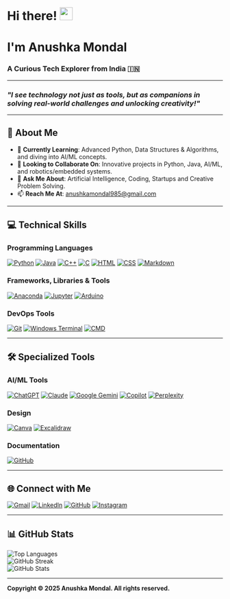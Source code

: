 # Hi there! <img src="https://media.giphy.com/media/hvRJCLFzcasrR4ia7z/giphy.gif" width="30px"/>
# I'm **Anushka Mondal**
### A Curious Tech Explorer from India 🇮🇳

---

### *"I see technology not just as tools, but as companions in solving real-world challenges and unlocking creativity!"*

---

## 🚀 About Me
- 🌱 **Currently Learning**: Advanced Python, Data Structures & Algorithms, and diving into AI/ML concepts.
- 👯 **Looking to Collaborate On**: Innovative projects in Python, Java, AI/ML, and robotics/embedded systems.
- 💬 **Ask Me About**: Artificial Intelligence, Coding, Startups and Creative Problem Solving.
- 📫 **Reach Me At**: [anushkamondal985@gmail.com](mailto:anushkamondal985@gmail.com)

---

## 💻 Technical Skills

### Programming Languages  
[![Python](https://img.shields.io/badge/Python-3776AB?logo=python&logoColor=fff)](#) [![Java](https://img.shields.io/badge/Java-%23ED8B00.svg?logo=openjdk&logoColor=white)](#) [![C++](https://img.shields.io/badge/C++-%2300599C.svg?logo=c%2B%2B&logoColor=white)](#) [![C](https://img.shields.io/badge/C-00599C?logo=c&logoColor=white)](#) [![HTML](https://img.shields.io/badge/HTML-%23E34F26.svg?logo=html5&logoColor=white)](#) [![CSS](https://img.shields.io/badge/CSS-1572B6?logo=css3&logoColor=fff)](#) [![Markdown](https://img.shields.io/badge/Markdown-%23000000.svg?logo=markdown&logoColor=white)](#)

### Frameworks, Libraries & Tools  
[![Anaconda](https://img.shields.io/badge/Anaconda-44A833?logo=anaconda&logoColor=fff)](#) [![Jupyter](https://img.shields.io/badge/Jupyter-F37626?logo=jupyter&logoColor=white)](#) [![Arduino](https://img.shields.io/badge/Arduino-00979D?logo=arduino&logoColor=white)](#) 

### DevOps Tools  
[![Git](https://img.shields.io/badge/Git-F05032?logo=git&logoColor=fff)](#) [![Windows Terminal](https://img.shields.io/badge/Windows%20Terminal-111111?logo=windows-terminal&logoColor=white)](#) [![CMD](https://img.shields.io/badge/CMD-0078D6)](#) <!-- [![Docker](https://img.shields.io/badge/Docker-2496ED?logo=docker&logoColor=fff)](#) [![Jenkins](https://img.shields.io/badge/Jenkins-D24939?logo=jenkins&logoColor=white)](#) -->

<!-- 
### Databases  
[![MySQL](https://img.shields.io/badge/MySQL-4479A1?logo=mysql&logoColor=fff)](#) [![MongoDB](https://img.shields.io/badge/MongoDB-%234ea94b.svg?logo=mongodb&logoColor=white)](#)

### Cloud Systems  
[![AWS](https://img.shields.io/badge/AWS-%23FF9900.svg?logo=amazon-web-services&logoColor=white)](#) [![Microsoft Azure](https://custom-icon-badges.demolab.com/badge/Microsoft%20Azure-0089D6?logo=msazure&logoColor=white)](#)
-->

---

## 🛠️ Specialized Tools

### AI/ML Tools  
[![ChatGPT](https://img.shields.io/badge/ChatGPT-74aa9c?logo=openai&logoColor=white)](#) [![Claude](https://img.shields.io/badge/Claude-FFCC00?logo=anthropic&logoColor=black)](#) [![Google Gemini](https://img.shields.io/badge/Google%20Gemini-886FBF?logo=googlegemini&logoColor=fff)](#) [![Copilot](https://img.shields.io/badge/Copilot-6e5494?logo=github-copilot&logoColor=white)](#) [![Perplexity](https://img.shields.io/badge/Perplexity-FF4500?logo=chatgpt&logoColor=white)](#)

### Design  
[![Canva](https://img.shields.io/badge/Canva-%2300C4CC.svg?&logo=canva&logoColor=white)](#) [![Excalidraw](https://img.shields.io/badge/Excalidraw-1F1F1F?logo=excalidraw&logoColor=white)](#) 

### Documentation  
[![GitHub](https://img.shields.io/badge/GitHub%20-121013?logo=github&logoColor=white)](#) 

---

## 🌐 Connect with Me
[![Gmail](https://img.shields.io/badge/Gmail-D14836?logo=gmail&logoColor=white)](mailto:anushkamondal985@gmail.com) [![LinkedIn](https://img.shields.io/badge/Linkedin-%230077B5.svg?logo=linkedin&logoColor=white)](https://www.linkedin.com/in/anushkamondal985) [![GitHub](https://img.shields.io/badge/GitHub-%23121011.svg?logo=github&logoColor=white)](https://github.com/anushkamondal985) [![Instagram](https://img.shields.io/badge/Instagram-%23E4405F.svg?logo=instagram&logoColor=white)](https://www.instagram.com/anushkamondal985)  

---

## 📊 GitHub Stats
![Top Languages](https://github-readme-stats.vercel.app/api/top-langs/?username=anushkamondal985&layout=compact&theme=radical)  
![GitHub Streak](https://streak-stats.demolab.com?user=anushkamondal985&theme=radical&hide_border=true&border_radius=8)  
![GitHub Stats](https://github-readme-stats.vercel.app/api?username=anushkamondal985&show_icons=true&theme=radical)

---

<!-- 
## 💻 My workspace
![](https://img.shields.io/badge/Windows-11_Home-informational?style=flat&logo=Windows&logoColor=white&color=0083DC) ![](https://img.shields.io/badge/Intel-i7_13620H_13th_Gen-informational?style=flat&logo=intel&logoColor=white&color=0071C5) ![](https://img.shields.io/badge/RAM-16_GB-informational?style=flat&logo=ram&logoColor=white&color=28A745) ![](https://img.shields.io/badge/GPU-NVIDIA_RTX_4050_6GB-informational?style=flat&logo=nvidia&logoColor=white&color=76BC00) [![Storage](https://img.shields.io/badge/Storage-512_GB_SSD-grey?style=flat&logo=databricks&logoColor=white)](#) 

---
-->

**Copyright © 2025 Anushka Mondal. All rights reserved.**
